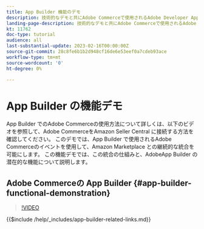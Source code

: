 ```yaml
---
title: App Builder 機能のデモ
description: 技術的なデモと共にAdobe Commerceで使用されるAdobe Developer App Builder について説明します
landing-page-description: 技術的なデモと共にAdobe Commerceで使用されるAdobe Developer App Builder について説明します
kt: 11762
doc-type: tutorial
audience: all
last-substantial-update: 2023-02-16T00:00:00Z
source-git-commit: 28c8fe6b1b2d948cf16de6e53eef0a7cdeb93ace
workflow-type: tm+mt
source-wordcount: '0'
ht-degree: 0%

---
```



# App Builder の機能デモ

App Builder でのAdobe Commerceの使用方法について詳しくは、以下のビデオを参照して、Adobe CommerceをAmazon Seller Central に接続する方法を確認してください。 このデモでは、App Builder で使用されるAdobe Commerceのイベントを使用して、Amazon Marketplace との継続的な統合を可能にします。 この機能デモでは、この統合の仕組みと、AdobeApp Builder の潜在的な機能について説明します。

## Adobe Commerceの App Builder {#app-builder-functional-demonstration}

>[!VIDEO](https://video.tv.adobe.com/v/3413502)

{{$include /help/_includes/app-builder-related-links.md}}
